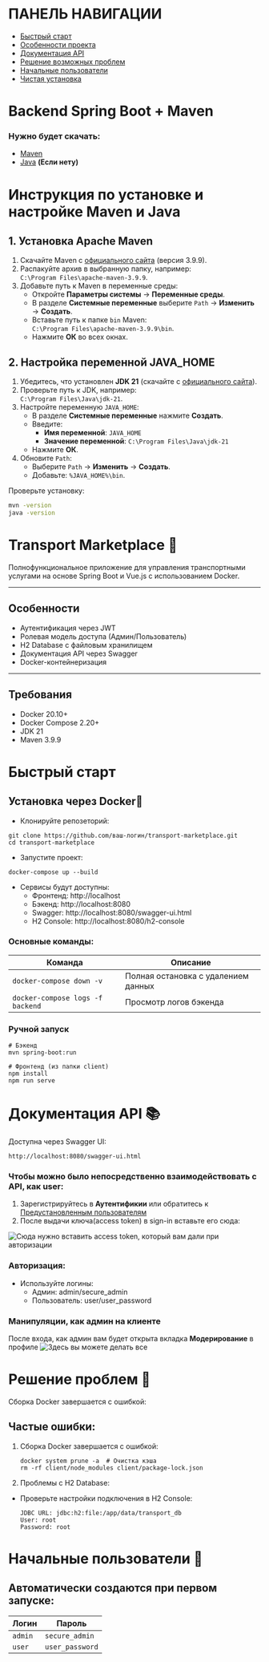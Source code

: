 # ПАНЕЛЬ НАВИГАЦИИ
- [Быстрый старт](#быстрый-старт)
- [Особенности проекта](#особенности)
- [Документация API](#документация-api-)
- [Решение возможных проблем](#решение-проблем-)
- [Начальные пользователи](#начальные-пользователи-)
- [Чистая установка](#backend-spring-boot--maven)
# Backend Spring Boot + Maven

### Нужно будет скачать:
- [Maven](https://maven.apache.org/download.cgi)
- [Java](https://www.oracle.com/java/technologies/downloads/#jdk21-windows) **(Если нету)**
# Инструкция по установке и настройке Maven и Java

## 1. Установка Apache Maven

1. Скачайте Maven с [официального сайта](https://maven.apache.org/download.cgi) (версия 3.9.9).
2. Распакуйте архив в выбранную папку, например:  
   `C:\Program Files\apache-maven-3.9.9`.
3. Добавьте путь к Maven в переменные среды:
   - Откройте **Параметры системы** → **Переменные среды**.
   - В разделе **Системные переменные** выберите `Path` → **Изменить** → **Создать**.
   - Вставьте путь к папке `bin` Maven:  
     `C:\Program Files\apache-maven-3.9.9\bin`.
   - Нажмите **ОК** во всех окнах.

## 2. Настройка переменной JAVA_HOME

1. Убедитесь, что установлен **JDK 21** (скачайте с [официального сайта](https://www.oracle.com/java/technologies/downloads/)).
2. Проверьте путь к JDK, например:  
   `C:\Program Files\Java\jdk-21`.
3. Настройте переменную `JAVA_HOME`:
   - В разделе **Системные переменные** нажмите **Создать**.
   - Введите:
     - **Имя переменной**: `JAVA_HOME`
     - **Значение переменной**: `C:\Program Files\Java\jdk-21`
   - Нажмите **ОК**.
4. Обновите `Path`:
   - Выберите `Path` → **Изменить** → **Создать**.
   - Добавьте: `%JAVA_HOME%\bin`.

Проверьте установку:
```bash
mvn -version
java -version
```

# Transport Marketplace 🚚

Полнофункциональное приложение для управления транспортными услугами на основе Spring Boot и Vue.js с использованием Docker.

---

## Особенности
- Аутентификация через JWT
- Ролевая модель доступа (Админ/Пользователь)
- H2 Database с файловым хранилищем
- Документация API через Swagger
- Docker-контейнеризация

---

## Требования
- Docker 20.10+
- Docker Compose 2.20+
- JDK 21
- Maven 3.9.9

# Быстрый старт

## Установка через Docker🐳
- Клонируйте репозеторий:
```
git clone https://github.com/ваш-логин/transport-marketplace.git
cd transport-marketplace
```
- Запустите проект:
```
docker-compose up --build
```
- Сервисы будут доступны:
  - Фронтенд: http://localhost
  - Бэкенд: http://localhost:8080
  - Swagger: http://localhost:8080/swagger-ui.html
  - H2 Console: http://localhost:8080/h2-console
### Основные команды:
| Команда                          | Описание                                 |
|----------------------------------|------------------------------------------|
| `docker-compose down -v`         | Полная остановка с удалением данных      |
| `docker-compose logs -f backend` | Просмотр логов бэкенда                    |


### Ручной запуск
```
# Бэкенд
mvn spring-boot:run

# Фронтенд (из папки client)
npm install
npm run serve
```

# Документация API 📚
Доступна через Swagger UI:
```
http://localhost:8080/swagger-ui.html
```
### Чтобы можно было непосредственно взаимодействовать с API, как user:

1. Зарегистрируйтесь в **Аутентификии** или обратитесь к [Предустановленным пользователям](#начальные-пользователи-)
2. После выдачи ключа(access token) в sign-in вставьте его сюда:

![Сюда нужно вставить access token, который вам дали при авторизации](documentation/images/1.png) 

### Авторизация:
- Используйте логины:
    - Админ: admin/secure_admin
    - Пользователь: user/user_password

### Манипуляции, как админ на клиенте
После входа, как админ вам будет открыта вкладка **Модерирование** в профиле
![Здесь вы можете делать все](documentation/images/2.png)

# Решение проблем 🚨
Сборка Docker завершается с ошибкой:
## Частые ошибки:
1. Сборка Docker завершается с ошибкой:
    ```
    docker system prune -a  # Очистка кэша
    rm -rf client/node_modules client/package-lock.json
    ```
2. Проблемы с H2 Database:
 - Проверьте настройки подключения в H2 Console:
     ```
    JDBC URL: jdbc:h2:file:/app/data/transport_db
    User: root
    Password: root
    ```
# Начальные пользователи 👥
## Автоматически создаются при первом запуске:
 | Логин   | Пароль          |
 |---------|-----------------|
 | `admin` | `secure_admin`  |
 | `user`  | `user_password` |



    
